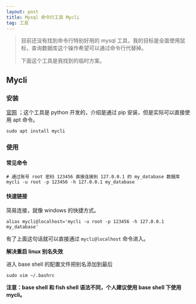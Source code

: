 ```yaml
---
layout: post
title: Mysql 命令行工具 Mycli
tag: 工具
---
```


>目前还没有找到命令行特别好用的 mysql 工具，我的目标是全面使用鼠标，查询数据库这个操作希望可以通过命令行代替掉。
>
>下面这个工具是我找到的临时方案。

## Mycli 

### 安装

[官网](https://www.mycli.net) ；这个工具是 python 开发的，介绍是通过 pip 安装，但是实际可以直接使用 apt 命令。

```shell
sudo apt install mycli
```

### 使用

#### 常见命令

```shell
# 通过账号 root 密码 123456 直接连接到 127.0.0.1 的 my_database 数据库
mycli -u root -p 123456 -h 127.0.0.1 my_database
```

#### 快速链接

简易连接，就像 windows 的快捷方式。

```shell
alias mycli@localhost='mycli -u root -p 123456 -h 127.0.0.1 my_database'
```

有了上面这句话就可以直接通过 `mycli@localhost` 命令进入。

**解决重启 linux 别名失效**

进入 base shell 的配置文件把别名添加到最后

```shell
sudo vim ~/.bashrc
```

**注意：base shell 和 fish shell 语法不同，个人建议使用 base shell 下使用 mycli。**













